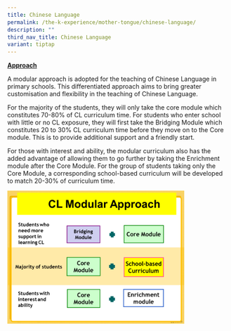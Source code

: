 ```yaml
---
title: Chinese Language
permalink: /the-k-experience/mother-tongue/chinese-language/
description: ""
third_nav_title: Chinese Language
variant: tiptap
---
```

<p><strong><u>Approach</u></strong></p><p>A modular approach is adopted for the teaching of Chinese Language in primary schools. This differentiated approach aims to bring greater customisation and flexibility in the teaching of Chinese Language.</p><p>For the majority of the students, they will only take the core module which constitutes 70-80% of CL curriculum time. For students who enter school with little or no CL exposure, they will first take the Bridging Module which constitutes 20 to 30% CL curriculum time before they move on to the Core module. This is to provide additional support and a friendly start.</p><p>For those with interest and ability, the modular curriculum also has the added advantage of allowing them to go further by taking the Enrichment module after the Core Module. For the group of students taking only the Core Module, a corresponding school-based curriculum will be developed to match 20-30% of curriculum time.</p><div class="isomer-image-wrapper"><img style="width: 80%;" height="auto" width="100%" src="/images/cl.png"></div><p></p>